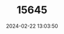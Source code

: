 ---
title: "15645"
category: "Otomops formosus"
draft: false
date: 2024-02-22 13:03:50
languages:
  English: ["Javan Mastiff Bat", "Java Giant Mastiff Bat"]
---